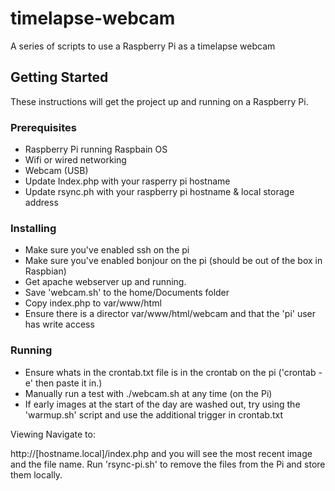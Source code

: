 # timelapse-webcam
A series of scripts to use a Raspberry Pi as a timelapse webcam

## Getting Started

These instructions will get the project up and running on a Raspberry Pi.

### Prerequisites
* Raspberry Pi running Raspbain OS
* Wifi or wired networking
* Webcam (USB)
* Update Index.php with your rasperry pi hostname
* Update rsync.ph with your raspberry pi hostname & local storage address


### Installing
* Make sure you've enabled ssh on the pi
* Make sure you've enabled bonjour on the pi (should be out of the box in Raspbian)
* Get apache webserver up and running.
* Save 'webcam.sh' to the home/Documents folder
* Copy index.php to var/www/html
* Ensure there is a director var/www/html/webcam and that the 'pi' user has write access


### Running
* Ensure whats in the crontab.txt file is in the crontab on the pi ('crontab -e' then paste it in.)
* Manually run a test with ./webcam.sh at any time (on the Pi)
* If early images at the start of the day are washed out, try using the 'warmup.sh' script and use the additional trigger in crontab.txt

Viewing
Navigate to:

http://[hostname.local]/index.php and you will see the most recent image and the file name.
Run 'rsync-pi.sh' to remove the files from the Pi and store them locally.
